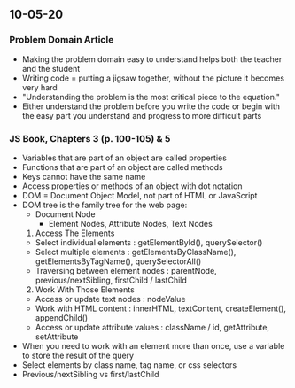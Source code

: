 ## 10-05-20

### Problem Domain Article

- Making the problem domain easy to understand helps both the teacher and the student
- Writing code = putting a jigsaw together, without the picture it becomes very hard
- "Understanding the problem is the most critical piece to the equation."
- Either understand the problem before you write the code or begin with the easy part you understand and progress to more difficult parts


### JS Book, Chapters 3 (p. 100-105) & 5

- Variables that are part of an object are called properties
- Functions that are part of an object are called methods
- Keys cannot have the same name
- Access properties or methods of an object with dot notation
- DOM = Document Object Model, not part of HTML or JavaScript
- DOM tree is the family tree for the web page:
  - Document Node
    - Element Nodes, Attribute Nodes, Text Nodes
  1. Access The Elements
    - Select individual elements : getElementById(), querySelector()
    - Select multiple elements : getElementsByClassName(), getElementsByTagName(), querySelectorAll()
    - Traversing between element nodes : parentNode, previous/nextSibling, firstChild / lastChild
  2. Work With Those Elements
    - Access or update text nodes : nodeValue
    - Work with HTML content : innerHTML, textContent, createElement(), appendChild()
    - Access or update attribute values : className / id, getAttribute, setAttribute
- When you need to work with an element more than once, use a variable to store the result of the query
- Select elements by class name, tag name, or css selectors
- Previous/nextSibling vs first/lastChild
